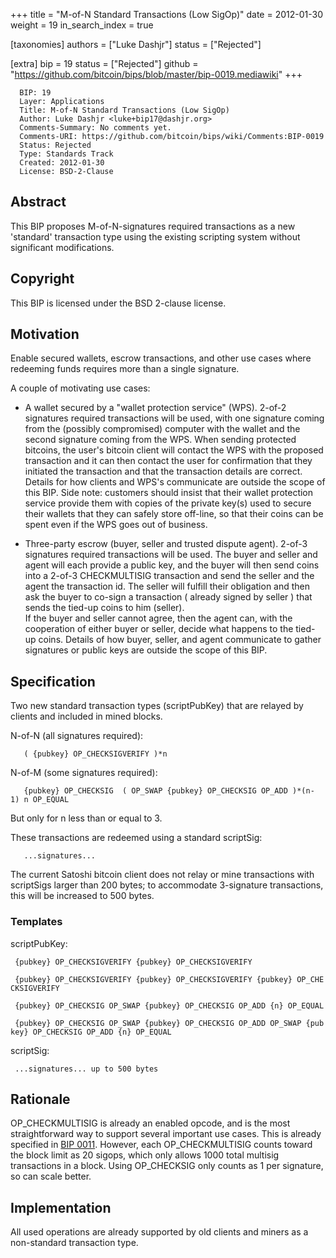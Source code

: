 +++
title = "M-of-N Standard Transactions (Low SigOp)"
date = 2012-01-30
weight = 19
in_search_index = true

[taxonomies]
authors = ["Luke Dashjr"]
status = ["Rejected"]

[extra]
bip = 19
status = ["Rejected"]
github = "https://github.com/bitcoin/bips/blob/master/bip-0019.mediawiki"
+++

      BIP: 19
      Layer: Applications
      Title: M-of-N Standard Transactions (Low SigOp)
      Author: Luke Dashjr <luke+bip17@dashjr.org>
      Comments-Summary: No comments yet.
      Comments-URI: https://github.com/bitcoin/bips/wiki/Comments:BIP-0019
      Status: Rejected
      Type: Standards Track
      Created: 2012-01-30
      License: BSD-2-Clause

## Abstract

This BIP proposes M-of-N-signatures required transactions as a new
'standard' transaction type using the existing scripting system without
significant modifications.

## Copyright

This BIP is licensed under the BSD 2-clause license.

## Motivation

Enable secured wallets, escrow transactions, and other use cases where
redeeming funds requires more than a single signature.

A couple of motivating use cases:

- A wallet secured by a "wallet protection service" (WPS). 2-of-2
  signatures required transactions will be used, with one signature
  coming from the (possibly compromised) computer with the wallet and
  the second signature coming from the WPS. When sending protected
  bitcoins, the user's bitcoin client will contact the WPS with the
  proposed transaction and it can then contact the user for confirmation
  that they initiated the transaction and that the transaction details
  are correct. Details for how clients and WPS's communicate are outside
  the scope of this BIP. Side note: customers should insist that their
  wallet protection service provide them with copies of the private
  key(s) used to secure their wallets that they can safely store
  off-line, so that their coins can be spent even if the WPS goes out of
  business.

<!-- -->

- Three-party escrow (buyer, seller and trusted dispute agent). 2-of-3
  signatures required transactions will be used. The buyer and seller
  and agent will each provide a public key, and the buyer will then send
  coins into a 2-of-3 CHECKMULTISIG transaction and send the seller and
  the agent the transaction id. The seller will fulfill their obligation
  and then ask the buyer to co-sign a transaction ( already signed by
  seller ) that sends the tied-up coins to him (seller).  
  If the buyer and seller cannot agree, then the agent can, with the
  cooperation of either buyer or seller, decide what happens to the
  tied-up coins. Details of how buyer, seller, and agent communicate to
  gather signatures or public keys are outside the scope of this BIP.

## Specification

Two new standard transaction types (scriptPubKey) that are relayed by
clients and included in mined blocks.

N-of-N (all signatures required):

`   ( {pubkey} OP_CHECKSIGVERIFY )*n`

N-of-M (some signatures required):

`   {pubkey} OP_CHECKSIG  ( OP_SWAP {pubkey} OP_CHECKSIG OP_ADD )*(n-1) n OP_EQUAL`

But only for n less than or equal to 3.

These transactions are redeemed using a standard scriptSig:

`   ...signatures...`

The current Satoshi bitcoin client does not relay or mine transactions
with scriptSigs larger than 200 bytes; to accommodate 3-signature
transactions, this will be increased to 500 bytes.

### Templates

scriptPubKey:

` {pubkey} OP_CHECKSIGVERIFY {pubkey} OP_CHECKSIGVERIFY`

` {pubkey} OP_CHECKSIGVERIFY {pubkey} OP_CHECKSIGVERIFY {pubkey} OP_CHECKSIGVERIFY`

` {pubkey} OP_CHECKSIG OP_SWAP {pubkey} OP_CHECKSIG OP_ADD {n} OP_EQUAL`

` {pubkey} OP_CHECKSIG OP_SWAP {pubkey} OP_CHECKSIG OP_ADD OP_SWAP {pubkey} OP_CHECKSIG OP_ADD {n} OP_EQUAL`

scriptSig:

` ...signatures... up to 500 bytes`

## Rationale

OP_CHECKMULTISIG is already an enabled opcode, and is the most
straightforward way to support several important use cases. This is
already specified in [BIP 0011](/11). However,
each OP_CHECKMULTISIG counts toward the block limit as 20 sigops, which
only allows 1000 total multisig transactions in a block. Using
OP_CHECKSIG only counts as 1 per signature, so can scale better.

## Implementation

All used operations are already supported by old clients and miners as a
non-standard transaction type.
